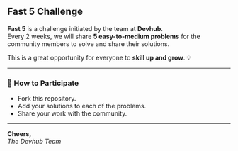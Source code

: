 ## Fast 5 Challenge

**Fast 5** is a challenge initiated by the team at **Devhub**.  
Every 2 weeks, we will share **5 easy-to-medium problems** for the community members to solve and share their solutions.

This is a great opportunity for everyone to **skill up and grow**. 💡

---

### 📌 How to Participate

- Fork this repository.
- Add your solutions to each of the problems.
- Share your work with the community.

---

**Cheers,**  
_The Devhub Team_

